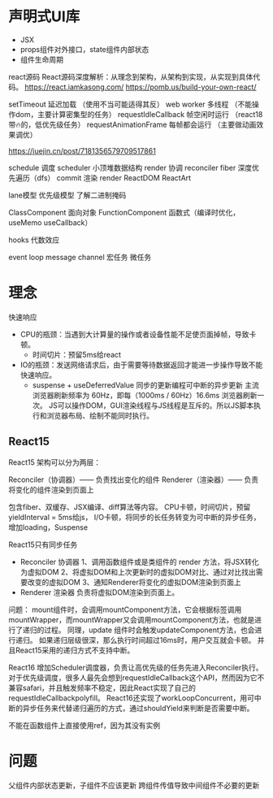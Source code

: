 # 声明式UI库

+ JSX
+ props组件对外接口，state组件内部状态
+ 组件生命周期


react源码   React源码深度解析：从理念到架构，从架构到实现，从实现到具体代码。
https://react.iamkasong.com/
https://pomb.us/build-your-own-react/



setTimeout 延迟加载 （使用不当可能适得其反）
web worker 多线程 （不能操作dom，主要计算密集型的任务）
requestIdleCallback 帧空闲时运行 （react18带🔥的，低优先级任务）
requestAnimationFrame 每帧都会运行 （主要做动画效果调优）

https://juejin.cn/post/7181356579709517861

schedule 调度 scheduler 小顶堆数据结构
render 协调 reconciler  fiber 深度优先遍历（dfs）
commit 渲染  render ReactDOM ReactArt

lane模型 优先级模型 了解二进制掩码

ClassComponent     面向对象
FunctionComponent  函数式（编译时优化，useMemo useCallback）

hooks 代数效应

event loop
message channel 宏任务 微任务


# 理念
快速响应
- CPU的瓶颈：当遇到大计算量的操作或者设备性能不足使页面掉帧，导致卡顿。
    - 时间切片：预留5ms给react
- IO的瓶颈：发送网络请求后，由于需要等待数据返回才能进一步操作导致不能快速响应。
    - suspense + useDeferredValue  同步的更新编程可中断的异步更新
主流浏览器刷新频率为 60Hz，即每（1000ms / 60Hz）16.6ms 浏览器刷新一次。
JS可以操作DOM，GUI渲染线程与JS线程是互斥的。所以JS脚本执行和浏览器布局、绘制不能同时执行。

## React15
React15 架构可以分为两层：

Reconciler（协调器）—— 负责找出变化的组件
Renderer（渲染器）—— 负责将变化的组件渲染到页面上



包含fiber、双缓存、JSX编译、diff算法等内容。
CPU卡顿，时间切片，预留yieldInterval = 5ms给js，
I/O卡顿，将同步的长任务转变为可中断的异步任务，增加loading，Suspense

React15只有同步任务
- Reconciler 协调器
    1、调用函数组件或是类组件的 render 方法，将JSX转化为虚拟DOM
    2、将虚拟DOM和上次更新时的虚拟DOM对比、通过对比找出需要改变的虚拟DOM
    3、通知Renderer将变化的虚拟DOM渲染到页面上
- Renderer 渲染器
    负责将虚拟DOM渲染到页面上。

问题：
mount组件时，会调用mountComponent方法，它会根据标签调用mountWrapper，而mountWrapper又会调用mountComponent方法，也就是进行了递归的过程。
同理，update 组件时会触发updateComponent方法，也会进行递归。
如果递归层级很深，那么执行时间超过16ms时，用户交互就会卡顿。
并且React15采用的递归方式不支持中断。

React16
增加Scheduler调度器，负责让高优先级的任务先进入Reconciler执行。
对于优先级调度，很多人最先会想到requestIdleCallback这个API，然而因为它不兼容safari，并且触发频率不稳定，因此React实现了自己的requestIdleCallbackpolyfill。
React16还实现了workLoopConcurrent，用可中断的异步任务来代替递归遍历的方式，通过shouldYield来判断是否需要中断。



不能在函数组件上直接使用ref，因为其没有实例



# 问题
父组件内部状态更新，子组件不应该更新
跨组件传值导致中间组件不必要的更新
